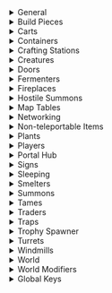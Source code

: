 <details><summary>General</summary>

|Option|Default Value|Acceptable Values|Description|
|------|-------------|-----------------|-----------|
|Enabled|True|True/False|Enables/disables the entire mod|
|ConfigPerWorld|False|True/False|Use one config file per world. The file is saved next to the world file|
|InWorldConfigRoom|False|True/False|True to generate an in-world room which admins can enter to configure this mod by editing signs. A portal is placed at the start location|
|FarMessageRange|64||Max distance a player can have to a modified object to receive messages of type TopLeftFar or CenterFar|
|DiagnosticLogs|False|True/False|Enables/disables diagnostic logs|
|Frequency|5|From 0 to Infinity|How many times per second the mod processes the world|
|MaxProcessingTime|20||Max processing time (in ms) per update|
|ZonesAroundPlayers|1||Zones to process around each player|
|MinPlayerDistance|4||Min distance all players must have to a ZDO for it to be modified|
|IgnoreGameVersionCheck|True|True/False|True to ignore the game version check. Turning this off may lead to the mod being run in an untested version and may lead to data loss/world corruption|
|IgnoreNetworkVersionCheck|False|True/False|True to ignore the network version check. Turning this off may lead to the mod being run in an untested version and may lead to data loss/world corruption|
|IgnoreItemDataVersionCheck|False|True/False|True to ignore the item data version check. Turning this off may lead to the mod being run in an untested version and may lead to data loss/world corruption|
|IgnoreWorldVersionCheck|False|True/False|True to ignore the world version check. Turning this off may lead to the mod being run in an untested version and may lead to data loss/world corruption|
</details>
<details><summary>Build Pieces</summary>

|Option|Default Value|Acceptable Values|Description|
|------|-------------|-----------------|-----------|
|DisableRainDamage|False|True/False|True to prevent rain from damaging build pieces|
|DisableSupportRequirements|None|None or combination of PlayerBuilt, World|Ignore support requirements on build pieces|
|MakeIndestructible|False|True/False|True to make player-built pieces indestructible|
</details>
<details><summary>Carts</summary>

|Option|Default Value|Acceptable Values|Description|
|------|-------------|-----------------|-----------|
|ContentMassMultiplier|1|From 0 to Infinity|Multiplier for a carts content weight. E.g. set to 0 to ignore a cart's content weight|
</details>
<details><summary>Containers</summary>

|Option|Default Value|Acceptable Values|Description|
|------|-------------|-----------------|-----------|
|AutoSort|False|True/False|True to auto sort container inventories|
|SortedMessageType|None|None, TopLeftNear, TopLeftFar, CenterNear, CenterFar, InWorld|Type of message to show when a container was sorted|
|AutoPickup|False|True/False|True to automatically put dropped items into containers if they already contain said item|
|AutoPickupRange|64||Required proximity of a container to a dropped item to be considered as auto pickup target. Can be overriden per chest by putting '🧲<Range>' on a chest sign|
|AutoPickupMaxRange|64||Max auto pickup range players can set per chest (by putting '🧲<Range>' on a chest sign)|
|AutoPickupMinPlayerDistance|4||Min distance all player must have to a dropped item for it to be picked up|
|AutoPickupExcludeFodder|True|True/False|True to exclude food items for tames when tames are within search range|
|AutoPickupRequestOwnership|True|True/False|True to make the server request (and receive) ownership of dropped items from the clients before they are picked up. This will reduce the risk of data conflicts (e.g. item duplication) but will drastically decrease performance|
|PickedUpMessageType|None|None, TopLeftNear, TopLeftFar, CenterNear, CenterFar, InWorld|Type of message to show when a dropped item is added to a container|
|ChestSignsDefaultText|•||Default text for chest signs|
|ChestSignsContentListPlaceholder|•||If this value is found in the text of a chest sign, it will be replaced by a list of contained items in that chest|
|ChestSignsContentListMaxCount|3||Max number of entries to show in the content list on chest signs.|
|ChestSignsContentListSeparator|<br>||Separator to use for content lists on chest signs|
|ChestSignsContentListNameRest|Other||Text to show for the entry summarizing the rest of the items|
|ChestSignsContentListEntryFormat|{0} {1}|.NET Format strings for two arguments (String, Int32): https://learn.microsoft.com/en-us/dotnet/fundamentals/runtime-libraries/system-string-format#get-started-with-the-stringformat-method|Format string for entries in the content list, the first argument is the name of the item, the second is the total number of per item. The item names can be configured further by editing ChestSignItemNames.yml|
|WoodChestSigns|None|None or combination of Left, Right, Front, Back, TopLongitudinal, TopLateral|Options to automatically put signs on wood chests|
|ReinforcedChestSigns|None|None or combination of Left, Right, Front, Back, TopLongitudinal, TopLateral|Options to automatically put signs on reinforced chests|
|BlackmetalChestSigns|None|None or combination of Left, Right, Front, Back, TopLongitudinal, TopLateral|Options to automatically put signs on blackmetal chests|
|ObliteratorSigns|None|None or combination of Front|Options to automatically put signs on obliterators|
|ObliteratorItemTeleporter|Disabled|Disabled, Enabled, EnabledAllItems|Options to enable obliterators to teleport items instead of obliterating them when the lever is pulled. Requires 'ObliteratorSigns' and two obliterators with matching tags. The tag is set by putting '🔗<Tag>' on the sign|
|ObliteratorItemTeleporterMessageType|InWorld|None, TopLeftNear, TopLeftFar, CenterNear, CenterFar, InWorld|Type of message to show for obliterator item teleporters|
|InventorySize_Cart|6x3||Inventory size for 'Cart'|
|InventorySize_incinerator|7x3||Inventory size for 'Obliterator'|
|InventorySize_Karve|2x2||Inventory size for 'Karve'|
|InventorySize_piece_chest|6x4||Inventory size for 'Reinforced Chest'|
|InventorySize_piece_chest_barrel|6x2||Inventory size for 'Barrel'|
|InventorySize_piece_chest_blackmetal|8x4||Inventory size for 'Black Metal Chest'|
|InventorySize_piece_chest_private|3x2||Inventory size for 'Personal Chest'|
|InventorySize_piece_chest_wood|5x2||Inventory size for 'Chest'|
|InventorySize_piece_gift1|1x1||Inventory size for 'Yuleklapp'|
|InventorySize_piece_gift2|2x1||Inventory size for 'Yuleklapp'|
|InventorySize_piece_gift3|3x1||Inventory size for 'Yuleklapp'|
|InventorySize_piece_pot1|1x2||Inventory size for 'Medium Green Pot'|
|InventorySize_piece_pot2|1x3||Inventory size for 'Large Green Pot'|
|InventorySize_piece_pot3|1x1||Inventory size for 'Small Green Pot'|
|InventorySize_VikingShip|6x3||Inventory size for 'Longship'|
|InventorySize_VikingShip_Ashlands|8x4||Inventory size for 'Drakkar'|
</details>
<details><summary>Crafting Stations</summary>

|Option|Default Value|Acceptable Values|Description|
|------|-------------|-----------------|-----------|
|ArtisanstationBuildRange|40||Build range of Artisan Table|
|ArtisanstationExtraBuildRangePerLevel|0||Additional build range per level of Artisan Table|
|ArtisanstationMaxExtensionDistance|NaN||Max distance an extension can have to the corresponding Artisan Table to increase its level.<br>Increasing this range will only increase the range for already built extensions, you may need to temporarily place additional Artisan Table to be able to place the extension.<br>NaN to use the games default range. |
|BlackforgeBuildRange|20||Build range of Black Forge|
|BlackforgeExtraBuildRangePerLevel|0||Additional build range per level of Black Forge|
|BlackforgeMaxExtensionDistance|NaN||Max distance an extension can have to the corresponding Black Forge to increase its level.<br>Increasing this range will only increase the range for already built extensions, you may need to temporarily place additional Black Forge to be able to place the extension.<br>NaN to use the games default range. |
|CauldronMaxExtensionDistance|NaN||Max distance an extension can have to the corresponding Cauldron to increase its level.<br>Increasing this range will only increase the range for already built extensions, you may need to temporarily place additional Cauldron to be able to place the extension.<br>NaN to use the games default range. |
|ForgeBuildRange|20||Build range of Forge|
|ForgeExtraBuildRangePerLevel|3||Additional build range per level of Forge|
|ForgeMaxExtensionDistance|NaN||Max distance an extension can have to the corresponding Forge to increase its level.<br>Increasing this range will only increase the range for already built extensions, you may need to temporarily place additional Forge to be able to place the extension.<br>NaN to use the games default range. |
|MagetableBuildRange|20||Build range of Galdr Table|
|MagetableExtraBuildRangePerLevel|0||Additional build range per level of Galdr Table|
|MagetableMaxExtensionDistance|NaN||Max distance an extension can have to the corresponding Galdr Table to increase its level.<br>Increasing this range will only increase the range for already built extensions, you may need to temporarily place additional Galdr Table to be able to place the extension.<br>NaN to use the games default range. |
|StonecutterBuildRange|20||Build range of Stonecutter|
|WorkbenchBuildRange|20||Build range of Workbench|
|WorkbenchExtraBuildRangePerLevel|4||Additional build range per level of Workbench|
|WorkbenchMaxExtensionDistance|NaN||Max distance an extension can have to the corresponding Workbench to increase its level.<br>Increasing this range will only increase the range for already built extensions, you may need to temporarily place additional Workbench to be able to place the extension.<br>NaN to use the games default range. |
</details>
<details><summary>Creatures</summary>

|Option|Default Value|Acceptable Values|Description|
|------|-------------|-----------------|-----------|
|ShowHigherLevelStars|False|True/False|True to show stars for higher level creatures (> 2 stars)|
|ShowHigherLevelAura|Never|Never or combination of Wild, Tamed|Show an aura for higher level creatures (> 2 stars)|
|MaxLevelIncrease|0||Amount the max level of creatures is incremented throughout the world.<br>The level up chance increases with the max level.<br>Example: if this value is set to 2, a creature will spawn with 4 stars with the same probability as it would spawn with 2 stars without this setting.|
|MaxLevelIncreasePerDefeatedBoss|0||Amount the max level of creatures is incremented per defeated boss.<br>The respective boss's biome and previous biomes are affected and the level up chance increases with the max level.<br>Example: If this value is set to 1 and Eikthyr and the Elder is defeated, the max creature level in the Black Forest will be raised by 1 and in the Meadows by 2.|
|TreatOceanAs|BlackForest|None or combination of Meadows, Swamp, Mountain, BlackForest, Plains, AshLands, DeepNorth, Mistlands|Biome to treat the ocean as for the purpose of leveling up creatures|
|LevelUpBosses|False|True/False|True to also level up bosses|
|RespawnOneTimeSpawnsAfter|0||Time after one-time spawns are respawned in minutes|
</details>
<details><summary>Doors</summary>

|Option|Default Value|Acceptable Values|Description|
|------|-------------|-----------------|-----------|
|AutoCloseMinPlayerDistance|NaN||Min distance all players must have to the door before it is closed. NaN to disable this feature|
</details>
<details><summary>Fermenters</summary>

|Option|Default Value|Acceptable Values|Description|
|------|-------------|-----------------|-----------|
|FermentationDurationMultiplier|1||Multiply the time fermentation takes by this factor.|
</details>
<details><summary>Fireplaces</summary>

|Option|Default Value|Acceptable Values|Description|
|------|-------------|-----------------|-----------|
|MakeToggleable|False|True/False|True to make all fireplaces (including torches, braziers, etc.) toggleable|
|InfiniteFuel|False|True/False|True to make all fireplaces have infinite fuel|
|IgnoreRain|Never|Never, Always, InsideShield|Options to make all fireplaces ignore rain|
</details>
<details><summary>Hostile Summons</summary>

|Option|Default Value|Acceptable Values|Description|
|------|-------------|-----------------|-----------|
|AllowReplacementSummon|False|True/False|True to allow the summoning of new hostile summons (such as summoned trolls) to replace older ones when the limit exceeded|
|MakeFriendly|False|True/False|True to make all hostile summons (such as summoned trolls) friendly|
|FollowSummoner|False|True/False|True to make summoned creatures follow the summoner|
</details>
<details><summary>Map Tables</summary>

|Option|Default Value|Acceptable Values|Description|
|------|-------------|-----------------|-----------|
|AutoUpdatePortals|False|True/False|True to update map tables with portal pins|
|AutoUpdatePortalsExclude|||Portals with a tag that matches this filter are not added to map tables|
|AutoUpdatePortalsInclude|*||Only portals with a tag that matches this filter are added to map tables|
|AutoUpdateShips|False|True/False|True to update map tables with ship pins|
|UpdatedMessageType|None|None, TopLeftNear, TopLeftFar, CenterNear, CenterFar, InWorld|Type of message to show when a map table is updated|
</details>
<details><summary>Networking</summary>

|Option|Default Value|Acceptable Values|Description|
|------|-------------|-----------------|-----------|
|MeasurePing|False|True/False|True to measure player ping|
|PingStatisticsWindow|60|From 1 to 100000|Number of measurements to include for statistic calulations like mean and standard deviation|
|LogPingThreshold|0||A player's ping value to the server is logged if it exceeds this threshold|
|ShowPingThreshold|0||A player's ping value to the server is shown to the player if it exceeds this threshold|
|LogZoneOwnerPingThreshold|0||A player's ping value to the zone owner is logged if it exceeds this threshold|
|ShowZoneOwnerPingThreshold|0||A player's ping value to the zone owner is shown to the player if it exceeds this threshold|
|LogPingFormat|Ping ({0}): {1:F0} ms (av: {2:F0} ± {3:F0} ms, jitter: {4:F0} ms)|.NET Format strings for two arguments (String, Double, Double, Double, Double, Single): https://learn.microsoft.com/en-us/dotnet/fundamentals/runtime-libraries/system-string-format#get-started-with-the-stringformat-method|Format string for logging player ping.<br>Arguments:<br>  0: Player name<br>  1: Ping value in milliseconds<br>  2: Mean ping of value in milliseconds<br>  3: Standard deviation of ping value in milliseconds<br>  4: Jitter in milliseconds<br>  5: Connection quality|
|ShowPingFormat|Ping: <color=yellow>{0:F0} ms</color> (av: {1:F0} ± {2:F0} ms, jitter: {3:F0} ms)|.NET Format strings for two arguments (Double, Double, Double, Double, Single): https://learn.microsoft.com/en-us/dotnet/fundamentals/runtime-libraries/system-string-format#get-started-with-the-stringformat-method|Format string for player ping messages.<br>Arguments:<br>  0: Ping value in milliseconds<br>  1: Mean ping of value in milliseconds<br>  2: Standard deviation of ping value in milliseconds<br>  3: Jitter in milliseconds<br>  4: Connection quality|
|LogZoneOwnerPingFormat|Ping ({0}): {1:F0} ms (av: {2:F0} ± {3:F0} ms, jitter: {4:F0} ms) + ZoneOwner ({6}): {7:F0} ms (av: {8:F0} ± {9:F0} ms, jitter: {10:F0} ms)|.NET Format strings for two arguments (String, Double, Double, Double, Double, Single, String, Double, Double, Double, Double, Single): https://learn.microsoft.com/en-us/dotnet/fundamentals/runtime-libraries/system-string-format#get-started-with-the-stringformat-method|Format string for logging player ping.<br>Arguments:<br>  0: Player name<br>  1: Ping value in milliseconds<br>  2: Mean ping of value in milliseconds<br>  3: Standard deviation of ping value in milliseconds<br>  4: Jitter in milliseconds<br>  5: Connection quality<br>  6: Zone owner player name<br>  7: Zone owner ping value in milliseconds<br>  8: Mean ping of zone owner ping in milliseconds<br>  9: Standard deviation of zone owner ping value in milliseconds<br> 10: Zone owner jitter in milliseconds<br> 11: Zone owner connection quality|
|ShowZoneOwnerPingFormat|Ping: <color=yellow>{0:F0} ms</color> (av: {1:F0} ± {2:F0} ms, jitter: {3:F0} ms) + <color=yellow>{5}: {6:F0} ms</color> (av: {7:F0} ± {8:F0} ms, jitter: {9:F0} ms)|.NET Format strings for two arguments (Double, Double, Double, Double, Single, String, Double, Double, Double, Double, Single): https://learn.microsoft.com/en-us/dotnet/fundamentals/runtime-libraries/system-string-format#get-started-with-the-stringformat-method|Format string for player ping messages.<br>Arguments:<br>  0: Ping value in milliseconds<br>  1: Mean ping of value in milliseconds<br>  2: Standard deviation of ping value in milliseconds<br>  3: Jitter in milliseconds<br>  4: Connection quality<br>  5: Zone owner player name<br>  6: Zone owner ping value in milliseconds<br>  7: Mean ping of zone owner ping in milliseconds<br>  8: Standard deviation of zone owner ping value in milliseconds<br>  9: Zone owner jitter in milliseconds<br> 10: Zone owner connection quality|
|ReassignOwnershipBasedOnConnectionQuality|False|True/False|True to (re)assign zone ownership to the player with the best connection.<br>Requires 'MeasurePing' to be enabled.<br>The connection with the lowest connection quality value is chosen as the best connection,<br>where connection quality = ping mean * ConnectionQualityPingMeanWeight + ping stddev * ConnectionQualityPingStdDevWeight + ping jitter * ConnectionQualityPingJitterWeight|
|ConnectionQualityPingMeanWeight|1||Weight of ping mean when calculating connection quality|
|ConnectionQualityPingStdDevWeight|1||Weight of ping standard deviation when calculating connection quality|
|ConnectionQualityPingJitterWeight|0||Weight of ping jitter when calculating connection quality|
|AssignInteractablesToClosestPlayer|False|True/False|True to assign ownership of some interactable objects (such as smelters or cooking stations) to the closest player.<br>This should help avoiding the loss of ore, etc. due to networking issues.|
|AssignMobsToClosestPlayer|False|True/False|True to assign ownership of hostile mobs to the closest player.<br>This should help reduce issues with dodging/parrying due to networking issues.|
</details>
<details><summary>Non-teleportable Items</summary>

|Option|Default Value|Acceptable Values|Description|
|------|-------------|-----------------|-----------|
|Enable|False|True/False|True to enable the non-teleportable items feature.<br>Items which are not teleportable by default (e.g. ores, metals, etc.) will be temporarily taken from a player's inventory when they enter a certain range around a portal so that they can travel through, according to the settings below.<br>When the player leaves the range (e.g. by travelling through the portal), the items will be returned to their inventory.|
|PortalRange|4||The range around a portal in which items will be taken from a player's inventory.<br>Decreasing this value will lead to a longer delay before players with non-teleportable items in their inventory can use the portal.<br>Increasing this value will leave players unable to have certain items in their inventory in a larger range around portals.|
|MessageType|None|None, TopLeftNear, TopLeftFar, CenterNear, CenterFar, InWorld|Type of message to show when a non-teleportable item is taken from/returned to a player's inventory|
|BlackMetal|defeated_goblinking|defeated_eikthyr, defeated_gdking, defeated_bonemass, defeated_dragon, defeated_goblinking, defeated_queen, defeated_fader|Key of the boss that will allow 'Black Metal' to be teleported when defeated|
|BlackMetalScrap|defeated_goblinking|defeated_eikthyr, defeated_gdking, defeated_bonemass, defeated_dragon, defeated_goblinking, defeated_queen, defeated_fader|Key of the boss that will allow 'Black Metal Scrap' to be teleported when defeated|
|Bronze|defeated_gdking|defeated_eikthyr, defeated_gdking, defeated_bonemass, defeated_dragon, defeated_goblinking, defeated_queen, defeated_fader|Key of the boss that will allow 'Bronze' to be teleported when defeated|
|BronzeScrap|defeated_gdking|defeated_eikthyr, defeated_gdking, defeated_bonemass, defeated_dragon, defeated_goblinking, defeated_queen, defeated_fader|Key of the boss that will allow 'Scrap Bronze' to be teleported when defeated|
|CharredCogwheel|defeated_fader|defeated_eikthyr, defeated_gdking, defeated_bonemass, defeated_dragon, defeated_goblinking, defeated_queen, defeated_fader|Key of the boss that will allow 'Charred Cogwheel' to be teleported when defeated|
|chest_hildir1||defeated_eikthyr, defeated_gdking, defeated_bonemass, defeated_dragon, defeated_goblinking, defeated_queen, defeated_fader|Key of the boss that will allow 'Hildir's Brass Chest' to be teleported when defeated|
|chest_hildir2||defeated_eikthyr, defeated_gdking, defeated_bonemass, defeated_dragon, defeated_goblinking, defeated_queen, defeated_fader|Key of the boss that will allow 'Hildir's Silver Chest' to be teleported when defeated|
|chest_hildir3||defeated_eikthyr, defeated_gdking, defeated_bonemass, defeated_dragon, defeated_goblinking, defeated_queen, defeated_fader|Key of the boss that will allow 'Hildir's Bronze Chest' to be teleported when defeated|
|Copper|defeated_gdking|defeated_eikthyr, defeated_gdking, defeated_bonemass, defeated_dragon, defeated_goblinking, defeated_queen, defeated_fader|Key of the boss that will allow 'Copper' to be teleported when defeated|
|CopperOre|defeated_gdking|defeated_eikthyr, defeated_gdking, defeated_bonemass, defeated_dragon, defeated_goblinking, defeated_queen, defeated_fader|Key of the boss that will allow 'Copper Ore' to be teleported when defeated|
|CopperScrap|defeated_gdking|defeated_eikthyr, defeated_gdking, defeated_bonemass, defeated_dragon, defeated_goblinking, defeated_queen, defeated_fader|Key of the boss that will allow 'Copper Scrap' to be teleported when defeated|
|DragonEgg|defeated_dragon|defeated_eikthyr, defeated_gdking, defeated_bonemass, defeated_dragon, defeated_goblinking, defeated_queen, defeated_fader|Key of the boss that will allow 'Dragon Egg' to be teleported when defeated|
|DvergrNeedle|defeated_queen|defeated_eikthyr, defeated_gdking, defeated_bonemass, defeated_dragon, defeated_goblinking, defeated_queen, defeated_fader|Key of the boss that will allow 'Dvergr Extractor' to be teleported when defeated|
|Flametal|defeated_fader|defeated_eikthyr, defeated_gdking, defeated_bonemass, defeated_dragon, defeated_goblinking, defeated_queen, defeated_fader|Key of the boss that will allow 'Ancient Metal' to be teleported when defeated|
|FlametalNew|defeated_fader|defeated_eikthyr, defeated_gdking, defeated_bonemass, defeated_dragon, defeated_goblinking, defeated_queen, defeated_fader|Key of the boss that will allow 'Flametal' to be teleported when defeated|
|FlametalOre|defeated_fader|defeated_eikthyr, defeated_gdking, defeated_bonemass, defeated_dragon, defeated_goblinking, defeated_queen, defeated_fader|Key of the boss that will allow 'Glowing Metal Ore' to be teleported when defeated|
|FlametalOreNew|defeated_fader|defeated_eikthyr, defeated_gdking, defeated_bonemass, defeated_dragon, defeated_goblinking, defeated_queen, defeated_fader|Key of the boss that will allow 'Flametal Ore' to be teleported when defeated|
|Iron|defeated_bonemass|defeated_eikthyr, defeated_gdking, defeated_bonemass, defeated_dragon, defeated_goblinking, defeated_queen, defeated_fader|Key of the boss that will allow 'Iron' to be teleported when defeated|
|IronOre|defeated_bonemass|defeated_eikthyr, defeated_gdking, defeated_bonemass, defeated_dragon, defeated_goblinking, defeated_queen, defeated_fader|Key of the boss that will allow 'Iron Ore' to be teleported when defeated|
|Ironpit|defeated_bonemass|defeated_eikthyr, defeated_gdking, defeated_bonemass, defeated_dragon, defeated_goblinking, defeated_queen, defeated_fader|Key of the boss that will allow 'Iron Pit' to be teleported when defeated|
|IronScrap|defeated_bonemass|defeated_eikthyr, defeated_gdking, defeated_bonemass, defeated_dragon, defeated_goblinking, defeated_queen, defeated_fader|Key of the boss that will allow 'Scrap Iron' to be teleported when defeated|
|MechanicalSpring|defeated_queen|defeated_eikthyr, defeated_gdking, defeated_bonemass, defeated_dragon, defeated_goblinking, defeated_queen, defeated_fader|Key of the boss that will allow 'Mechanical Spring' to be teleported when defeated|
|Silver|defeated_dragon|defeated_eikthyr, defeated_gdking, defeated_bonemass, defeated_dragon, defeated_goblinking, defeated_queen, defeated_fader|Key of the boss that will allow 'Silver' to be teleported when defeated|
|SilverOre|defeated_dragon|defeated_eikthyr, defeated_gdking, defeated_bonemass, defeated_dragon, defeated_goblinking, defeated_queen, defeated_fader|Key of the boss that will allow 'Silver Ore' to be teleported when defeated|
|Tin|defeated_gdking|defeated_eikthyr, defeated_gdking, defeated_bonemass, defeated_dragon, defeated_goblinking, defeated_queen, defeated_fader|Key of the boss that will allow 'Tin' to be teleported when defeated|
|TinOre|defeated_gdking|defeated_eikthyr, defeated_gdking, defeated_bonemass, defeated_dragon, defeated_goblinking, defeated_queen, defeated_fader|Key of the boss that will allow 'Tin Ore' to be teleported when defeated|
</details>
<details><summary>Plants</summary>

|Option|Default Value|Acceptable Values|Description|
|------|-------------|-----------------|-----------|
|GrowTimeMultiplier|1|From 0 to Infinity|Multiply plant grow time by this factor. 0 to make them grow almost instantly.|
|SpaceRequirementMultiplier|1|From 0 to Infinity|Multiply plant space requirement by this factor. 0 to disable space requirements.|
|DontDestroyIfCantGrow|False|True/False|True to keep plants which can't grow alive|
</details>
<details><summary>Players</summary>

|Option|Default Value|Acceptable Values|Description|
|------|-------------|-----------------|-----------|
|InfiniteBuildingStamina|False|True/False|True to give players infinite stamina when building.<br>Player stamina will still be drained, but when nearly depleted, just enough stamina will be restored to continue indefinitely.<br>If you want infinite stamina in general, set the global key 'StaminaRate' to 0.|
|InfiniteFarmingStamina|False|True/False|True to give players infinite stamina when farming.<br>Player stamina will still be drained, but when nearly depleted, just enough stamina will be restored to continue indefinitely.<br>If you want infinite stamina in general, set the global key 'StaminaRate' to 0.|
|InfiniteMiningStamina|False|True/False|True to give players infinite stamina when mining.<br>Player stamina will still be drained, but when nearly depleted, just enough stamina will be restored to continue indefinitely.<br>If you want infinite stamina in general, set the global key 'StaminaRate' to 0.|
|InfiniteWoodCuttingStamina|False|True/False|True to give players infinite stamina when cutting wood.<br>Player stamina will still be drained, but when nearly depleted, just enough stamina will be restored to continue indefinitely.<br>If you want infinite stamina in general, set the global key 'StaminaRate' to 0.|
|InfiniteEncumberedStamina|False|True/False|True to give players infinite stamina when encumbered.<br>Player stamina will still be drained, but when nearly depleted, just enough stamina will be restored to continue indefinitely.<br>If you want infinite stamina in general, set the global key 'StaminaRate' to 0.|
|InfiniteSneakingStamina|False|True/False|True to give players infinite stamina when sneaking.<br>Player stamina will still be drained, but when nearly depleted, just enough stamina will be restored to continue indefinitely.<br>If you want infinite stamina in general, set the global key 'StaminaRate' to 0.|
|InfiniteSwimmingStamina|False|True/False|True to give players infinite stamina when swimming.<br>Player stamina will still be drained, but when nearly depleted, just enough stamina will be restored to continue indefinitely.<br>If you want infinite stamina in general, set the global key 'StaminaRate' to 0.|
|StackInventoryIntoContainersEmote|-1|-1, -2, Wave, Sit, Challenge, Cheer, NoNoNo, ThumbsUp, Point, BlowKiss, Bow, Cower, Cry, Despair, Flex, ComeHere, Headbang, Kneel, Laugh, Roar, Shrug, Dance, Relax, Toast, Rest, Count|Emote to stack inventory into containers.<br>If a player uses this emote, their inventory will be automatically stacked into nearby containers.<br>The rules for which containers are used are the same as for auto pickup.<br>-1 to disable this feature, -2 to use any emote as trigger.<br>If you use emotes exclusively for this feature, it is recommended to set the value to -2 as it is more reliably detected than specific emotes, especially on bad connection/with crossplay.|
|StackInventoryIntoContainersReturnDelay|1|From 1 to 10|Time in seconds after which items which could not be stacked into containers are returned to the player.<br>Increasing this value can help with bad connections.|
|CanSacrificeMegingjord|False|True/False|If true, players can permanently unlock increased carrying weight by sacrificing a megingjord in an obliterator|
|CanSacrificeCryptKey|False|True/False|If true, players can permanently unlock the ability to open sunken crypt doors by sacrificing a crypt key in an obliterator|
|CanSacrificeWishbone|False|True/False|If true, players can permanently unlock the ability to sense hidden objects by sacrificing a wishbone in an obliterator|
|CanSacrificeTornSpirit|False|True/False|If true, players can permanently unlock a wisp companion by sacrificing a torn spirit in an obliterator. WARNING: Wisp companion cannot be unsummoned and will stay as long as this setting is enabled.|
</details>
<details><summary>Portal Hub</summary>

|Option|Default Value|Acceptable Values|Description|
|------|-------------|-----------------|-----------|
|Enable|False|True/False|True to automatically generate a portal hub.<br>Placed portals which don't have a paired portal in the world will be connected to the a the portal hub.|
|Exclude|||Portals with a tag that matches this filter are not connected to the portal hub|
|Include|*||Only portals with a tag that matches this filter are connected to the portal hub|
|AutoNameNewPortals|False|True/False|True to automatically name new portals. Has no effect if 'Enable' is false|
|AutoNameNewPortalsFormat|{0} {1:D2}|.NET Format strings for two arguments (String, Int32): https://learn.microsoft.com/en-us/dotnet/fundamentals/runtime-libraries/system-string-format#get-started-with-the-stringformat-method|Format string for autonaming portals, the first argument is the biome name, the second is an automatically incremented integer|
</details>
<details><summary>Signs</summary>

|Option|Default Value|Acceptable Values|Description|
|------|-------------|-----------------|-----------|
|DefaultColor|||Default color for signs. Can be a color name or hex code (e.g. #FF0000 for red)|
|TimeSigns|False|True/False|True to update sign texts which contain time emojis (any of 🕛🕧🕐🕜🕑🕝🕒🕞🕓🕟🕔🕠🕕🕡🕖🕢🕗🕣🕘🕤🕙🕥🕚🕦) with the in-game time|
</details>
<details><summary>Sleeping</summary>

|Option|Default Value|Acceptable Values|Description|
|------|-------------|-----------------|-----------|
|MinPlayersInBed|0||Minimum number of players in bed to show the sleep prompt to the other players. 0 to require all players to be in bed (default behavior)|
|RequiredPlayerPercentage|100|From 0 to 100|Percentage of players that must be in bed or sitting to skip the night|
|SleepPromptMessageType|Center|TopLeft, Center|Type of message to show for the sleep prompt|
</details>
<details><summary>Smelters</summary>

|Option|Default Value|Acceptable Values|Description|
|------|-------------|-----------------|-----------|
|FeedFromContainers|False|True/False|True to automatically feed smelters from nearby containers|
|FeedFromContainersRange|4||Required proxmity of a container to a smelter to be used as feeding source.<br>Can be overriden per chest by putting '↔️<Range>' on a chest sign.|
|FeedFromContainersMaxRange|64||Max feeding range players can set per chest (by putting '↔️<Range>' on a chest sign)|
|FeedFromContainersLeaveAtLeastFuel|1||Minimum amout of fuel to leave in a container|
|FeedFromContainersLeaveAtLeastOre|1||Minimum amout of ore to leave in a container|
|OreOrFuelAddedMessageType|None|None, TopLeftNear, TopLeftFar, CenterNear, CenterFar, InWorld|Type of message to show when ore or fuel is added to a smelter|
|CapacityMultiplier|1||Multiply a smelter's ore/fuel capacity by this factor|
|TimePerProductMultiplier|1||Multiply the time it takes to produce one product by this factor (will not go below 1 second per product).|
</details>
<details><summary>Summons</summary>

|Option|Default Value|Acceptable Values|Description|
|------|-------------|-----------------|-----------|
|UnsummonDistanceMultiplier|1|From 0 to Infinity|Multiply unsummon distance by this factor. 0 to disable distance-based unsummoning|
|UnsummonLogoutTimeMultiplier|1|From 0 to Infinity|Multiply the time after which summons are unsummoned when the player logs out. 0 to disable logout-based unsummoning|
</details>
<details><summary>Tames</summary>

|Option|Default Value|Acceptable Values|Description|
|------|-------------|-----------------|-----------|
|MakeCommandable|False|True/False|True to make all tames commandable (like wolves)|
|TamingProgressMessageType|None|None, TopLeftNear, TopLeftFar, CenterNear, CenterFar, InWorld|Type of taming progress messages to show|
|GrowingProgressMessageType|None|None, TopLeftNear, TopLeftFar, CenterNear, CenterFar, InWorld|Type of growing progress messages to show|
|AlwaysFed|False|True/False|True to make tames always fed (not hungry)|
|TeleportFollow|False|True/False|True to teleport following tames to the players location if the player gets too far away from them|
|TakeIntoDungeons|False|True/False|True to take following tames into (and out of) dungeons with you|
</details>
<details><summary>Traders</summary>

|Option|Default Value|Acceptable Values|Description|
|------|-------------|-----------------|-----------|
|AlwaysUnlockBogWitchScytheHandle|False|True/False|Remove the progression requirements for buying Scythe Handle from |
|AlwaysUnlockBogWitchMushroomBzerker|False|True/False|Remove the progression requirements for buying Toadstool from |
|AlwaysUnlockBogWitchFragrantBundle|False|True/False|Remove the progression requirements for buying Fragrant Bundle from |
|AlwaysUnlockBogWitchSpiceForests|False|True/False|Remove the progression requirements for buying Woodland Herb Blend from |
|AlwaysUnlockBogWitchSpiceOceans|False|True/False|Remove the progression requirements for buying Seafarer's Herbs from |
|AlwaysUnlockBogWitchSpiceMountains|False|True/False|Remove the progression requirements for buying Mountain Peak Pepper Powder from |
|AlwaysUnlockBogWitchSpicePlains|False|True/False|Remove the progression requirements for buying Grasslands Herbalist Harvest from |
|AlwaysUnlockBogWitchSpiceMistlands|False|True/False|Remove the progression requirements for buying Herbs of the Hidden Hills from |
|AlwaysUnlockBogWitchSpiceAshlands|False|True/False|Remove the progression requirements for buying Fiery Spice Powder from |
|AlwaysUnlockHaldorYmirRemains|False|True/False|Remove the progression requirements for buying Ymir Flesh from Haldor|
|AlwaysUnlockHaldorThunderstone|False|True/False|Remove the progression requirements for buying Thunder Stone from Haldor|
|AlwaysUnlockHaldorChickenEgg|False|True/False|Remove the progression requirements for buying Egg from Haldor|
|AlwaysUnlockHildirArmorDress2|False|True/False|Remove the progression requirements for buying Brown Dress with Shawl from Hildir|
|AlwaysUnlockHildirArmorDress3|False|True/False|Remove the progression requirements for buying Brown Dress with Beads from Hildir|
|AlwaysUnlockHildirArmorDress5|False|True/False|Remove the progression requirements for buying Blue Dress with Shawl from Hildir|
|AlwaysUnlockHildirArmorDress6|False|True/False|Remove the progression requirements for buying Blue Dress with Beads from Hildir|
|AlwaysUnlockHildirArmorDress8|False|True/False|Remove the progression requirements for buying Yellow Dress with Shawl from Hildir|
|AlwaysUnlockHildirArmorDress9|False|True/False|Remove the progression requirements for buying Yellow Dress with Beads from Hildir|
|AlwaysUnlockHildirArmorTunic2|False|True/False|Remove the progression requirements for buying Blue Tunic with Cape from Hildir|
|AlwaysUnlockHildirArmorTunic3|False|True/False|Remove the progression requirements for buying Blue Tunic with Beads from Hildir|
|AlwaysUnlockHildirArmorTunic5|False|True/False|Remove the progression requirements for buying Red Tunic with Cape from Hildir|
|AlwaysUnlockHildirArmorTunic6|False|True/False|Remove the progression requirements for buying Red Tunic with Beads from Hildir|
|AlwaysUnlockHildirArmorTunic8|False|True/False|Remove the progression requirements for buying Yellow Tunic with Cape from Hildir|
|AlwaysUnlockHildirArmorTunic9|False|True/False|Remove the progression requirements for buying Yellow Tunic with Beads from Hildir|
|AlwaysUnlockHildirArmorDress1|False|True/False|Remove the progression requirements for buying Plain Brown Dress from Hildir|
|AlwaysUnlockHildirArmorDress4|False|True/False|Remove the progression requirements for buying Plain Blue Dress from Hildir|
|AlwaysUnlockHildirArmorDress7|False|True/False|Remove the progression requirements for buying Plain Yellow Dress from Hildir|
|AlwaysUnlockHildirArmorTunic1|False|True/False|Remove the progression requirements for buying Plain Blue Tunic from Hildir|
|AlwaysUnlockHildirArmorTunic4|False|True/False|Remove the progression requirements for buying Plain Red Tunic from Hildir|
|AlwaysUnlockHildirArmorTunic7|False|True/False|Remove the progression requirements for buying Plain Yellow Tunic from Hildir|
|AlwaysUnlockHildirArmorHarvester1|False|True/False|Remove the progression requirements for buying Harvest Tunic from Hildir|
|AlwaysUnlockHildirArmorHarvester2|False|True/False|Remove the progression requirements for buying Harvest Dress from Hildir|
|AlwaysUnlockHildirHelmetHat1|False|True/False|Remove the progression requirements for buying Blue Tied Headscarf from Hildir|
|AlwaysUnlockHildirHelmetHat2|False|True/False|Remove the progression requirements for buying Green Twisted Headscarf from Hildir|
|AlwaysUnlockHildirHelmetHat3|False|True/False|Remove the progression requirements for buying Brown Fur Cap from Hildir|
|AlwaysUnlockHildirHelmetHat4|False|True/False|Remove the progression requirements for buying Extravagant Green Cap from Hildir|
|AlwaysUnlockHildirHelmetHat6|False|True/False|Remove the progression requirements for buying Yellow Tied Headscarf from Hildir|
|AlwaysUnlockHildirHelmetHat7|False|True/False|Remove the progression requirements for buying Red Twisted Headscarf from Hildir|
|AlwaysUnlockHildirHelmetHat8|False|True/False|Remove the progression requirements for buying Grey Fur Cap from Hildir|
|AlwaysUnlockHildirHelmetHat9|False|True/False|Remove the progression requirements for buying Extravagant Orange Cap from Hildir|
|AlwaysUnlockHildirHelmetStrawHat|False|True/False|Remove the progression requirements for buying Straw Hat from Hildir|
|AlwaysUnlockHildirFireworksRocket_White|False|True/False|Remove the progression requirements for buying Basic Fireworks from Hildir|
</details>
<details><summary>Traps</summary>

|Option|Default Value|Acceptable Values|Description|
|------|-------------|-----------------|-----------|
|DisableTriggeredByPlayers|False|True/False|True to stop traps from being triggered by players|
|DisableFriendlyFire|False|True/False|True to stop traps from damaging players and tames. Does not work reliably (yet).|
|SelfDamageMultiplier|1|From 0 to Infinity|Multiply the damage the trap takes when it is triggered by this factor. 0 to make the trap take no damage|
|AutoRearm|False|True/False|True to automatically rearm traps when they are triggered|
</details>
<details><summary>Trophy Spawner</summary>

|Option|Default Value|Acceptable Values|Description|
|------|-------------|-----------------|-----------|
|Enable|False|True/False|True to make dropped trophies attract mobs.|
|ActivationDelay|3600||Time in seconds before trophies start attracting mobs|
|RespawnDelay|12||Respawn delay in seconds|
|MinSpawnDistance|181|From 0 to 181|Min distance from the trophy mobs can spawn|
|MaxSpawnDistance|181|From 0 to 181|Max distance from the trophy mobs can spawn|
|MaxLevel|3|From 1 to 9|Maximum level of spawned mobs|
|LevelUpChanceOverride|-1|From -1 to 100|Level up chance override for spawned mobs. If < 0, world default is used|
|SpawnLimit|20|From 1 to 10000|Maximum number of mobs of the trophy's type in the active area|
|SuppressDrops|True|True/False|True to suppress drops from mobs spawned by trophies. Does not work reliably (yet)|
|MessageType|InWorld|None, TopLeftNear, TopLeftFar, CenterNear, CenterFar, InWorld|Type of message to show when a trophy is attracting mobs|
</details>
<details><summary>Turrets</summary>

|Option|Default Value|Acceptable Values|Description|
|------|-------------|-----------------|-----------|
|DontTargetPlayers|False|True/False|True to stop ballistas from targeting players|
|DontTargetTames|False|True/False|True to stop ballistas from targeting tames|
|LoadFromContainers|False|True/False|True to automatically load ballistas from containers|
|LoadFromContainersRange|4||Required proxmity of a container to a ballista to be used as ammo source|
|AmmoAddedMessageType|None|None, TopLeftNear, TopLeftFar, CenterNear, CenterFar, InWorld|Type of message to show when ammo is added to a turret|
|NoAmmoMessageType|None|None, TopLeftNear, TopLeftFar, CenterNear, CenterFar, InWorld|Type of message to show when there is no ammo to add to a turret|
</details>
<details><summary>Windmills</summary>

|Option|Default Value|Acceptable Values|Description|
|------|-------------|-----------------|-----------|
|IgnoreWind|False|True/False|True to make windmills ignore wind (Cover still decreases operating efficiency though)|
</details>
<details><summary>World</summary>

|Option|Default Value|Acceptable Values|Description|
|------|-------------|-----------------|-----------|
|RemoveMistlandsMist|Never|Never, Always, AfterQueenKilled, InsideShield|Condition to remove the mist from the mistlands|
</details>
<details><summary>World Modifiers</summary>

|Option|Default Value|Acceptable Values|Description|
|------|-------------|-----------------|-----------|
|SetPresetFromConfig|False|True/False|True to set the world preset according to the 'Preset' config entry|
|Preset|Default|Easy, Hard, Hardcore, Casual, Hammer, Immersive, Default|World preset. Enable 'SetPresetFromConfig' for this to have an effect|
|SetModifiersFromConfig|False|True/False|True to set world modifiers according to the following configuration entries|
|Combat|Default|VeryEasy, Easy, Default, Hard, VeryHard|World modifier 'Combat'. Enable 'SetModifiersFromConfig' for this to have an effect|
|DeathPenalty|Default|Casual, VeryEasy, Easy, Default, Hard, Hardcore|World modifier 'DeathPenalty'. Enable 'SetModifiersFromConfig' for this to have an effect|
|Resources|Default|MuchLess, Less, Default, More, MuchMore, Most|World modifier 'Resources'. Enable 'SetModifiersFromConfig' for this to have an effect|
|Raids|Default|None, MuchLess, Less, Default, More, MuchMore|World modifier 'Raids'. Enable 'SetModifiersFromConfig' for this to have an effect|
|Portals|Default|Casual, Default, Hard, VeryHard|World modifier 'Portals'. Enable 'SetModifiersFromConfig' for this to have an effect|
</details>
<details><summary>Global Keys</summary>

|Option|Default Value|Acceptable Values|Description|
|------|-------------|-----------------|-----------|
|SetGlobalKeysFromConfig|False|True/False|True to set global keys according to the following configuration entries|
|PlayerDamage|100||Sets the value for the 'PlayerDamage' global key. Enable 'SetGlobalKeysFromConfig' for this to have an effect|
|EnemyDamage|100||Sets the value for the 'EnemyDamage' global key. Enable 'SetGlobalKeysFromConfig' for this to have an effect|
|WorldLevel|0|From 0 to 10|Sets the value for the 'WorldLevel' global key. Enable 'SetGlobalKeysFromConfig' for this to have an effect|
|EventRate|100||Sets the value for the 'EventRate' global key. Enable 'SetGlobalKeysFromConfig' for this to have an effect|
|ResourceRate|100||Sets the value for the 'ResourceRate' global key. Enable 'SetGlobalKeysFromConfig' for this to have an effect|
|StaminaRate|100||Sets the value for the 'StaminaRate' global key. Enable 'SetGlobalKeysFromConfig' for this to have an effect|
|MoveStaminaRate|100||Sets the value for the 'MoveStaminaRate' global key. Enable 'SetGlobalKeysFromConfig' for this to have an effect|
|StaminaRegenRate|100||Sets the value for the 'StaminaRegenRate' global key. Enable 'SetGlobalKeysFromConfig' for this to have an effect|
|SkillGainRate|100||Sets the value for the 'SkillGainRate' global key. Enable 'SetGlobalKeysFromConfig' for this to have an effect|
|SkillReductionRate|100||Sets the value for the 'SkillReductionRate' global key. Enable 'SetGlobalKeysFromConfig' for this to have an effect|
|EnemySpeedSize|100||Sets the value for the 'EnemySpeedSize' global key. Enable 'SetGlobalKeysFromConfig' for this to have an effect|
|EnemyLevelUpRate|100||Sets the value for the 'EnemyLevelUpRate' global key. Enable 'SetGlobalKeysFromConfig' for this to have an effect|
|PlayerEvents|False|True/False|Sets the value for the 'PlayerEvents' global key. Enable 'SetGlobalKeysFromConfig' for this to have an effect|
|Fire|False|True/False|Sets the value for the 'Fire' global key. Enable 'SetGlobalKeysFromConfig' for this to have an effect|
|DeathKeepEquip|False|True/False|Sets the value for the 'DeathKeepEquip' global key. Enable 'SetGlobalKeysFromConfig' for this to have an effect|
|DeathDeleteItems|False|True/False|Sets the value for the 'DeathDeleteItems' global key. Enable 'SetGlobalKeysFromConfig' for this to have an effect|
|DeathDeleteUnequipped|False|True/False|Sets the value for the 'DeathDeleteUnequipped' global key. Enable 'SetGlobalKeysFromConfig' for this to have an effect|
|DeathSkillsReset|False|True/False|Sets the value for the 'DeathSkillsReset' global key. Enable 'SetGlobalKeysFromConfig' for this to have an effect|
|NoBuildCost|False|True/False|Sets the value for the 'NoBuildCost' global key. Enable 'SetGlobalKeysFromConfig' for this to have an effect|
|NoCraftCost|False|True/False|Sets the value for the 'NoCraftCost' global key. Enable 'SetGlobalKeysFromConfig' for this to have an effect|
|AllPiecesUnlocked|False|True/False|Sets the value for the 'AllPiecesUnlocked' global key. Enable 'SetGlobalKeysFromConfig' for this to have an effect|
|NoWorkbench|False|True/False|Sets the value for the 'NoWorkbench' global key. Enable 'SetGlobalKeysFromConfig' for this to have an effect|
|AllRecipesUnlocked|False|True/False|Sets the value for the 'AllRecipesUnlocked' global key. Enable 'SetGlobalKeysFromConfig' for this to have an effect|
|WorldLevelLockedTools|False|True/False|Sets the value for the 'WorldLevelLockedTools' global key. Enable 'SetGlobalKeysFromConfig' for this to have an effect|
|PassiveMobs|False|True/False|Sets the value for the 'PassiveMobs' global key. Enable 'SetGlobalKeysFromConfig' for this to have an effect|
|NoMap|False|True/False|Sets the value for the 'NoMap' global key. Enable 'SetGlobalKeysFromConfig' for this to have an effect|
|NoPortals|False|True/False|Sets the value for the 'NoPortals' global key. Enable 'SetGlobalKeysFromConfig' for this to have an effect|
|NoBossPortals|False|True/False|Sets the value for the 'NoBossPortals' global key. Enable 'SetGlobalKeysFromConfig' for this to have an effect|
|DungeonBuild|False|True/False|Sets the value for the 'DungeonBuild' global key. Enable 'SetGlobalKeysFromConfig' for this to have an effect|
|TeleportAll|False|True/False|Sets the value for the 'TeleportAll' global key. Enable 'SetGlobalKeysFromConfig' for this to have an effect|
|NoPortalsPreventsContruction|True|True/False|True to change the effect of the 'NoPortals' global key, to prevent the construction of new portals but leave existing portals functional|
